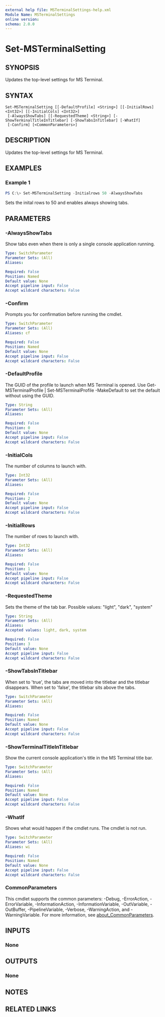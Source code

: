 ```yaml
---
external help file: MSTerminalSettings-help.xml
Module Name: MSTerminalSettings
online version:
schema: 2.0.0
---
```


# Set-MSTerminalSetting

## SYNOPSIS
Updates the top-level settings for MS Terminal.

## SYNTAX

```
Set-MSTerminalSetting [[-DefaultProfile] <String>] [[-InitialRows] <Int32>] [[-InitialCols] <Int32>]
 [-AlwaysShowTabs] [[-RequestedTheme] <String>] [-ShowTerminalTitleInTitlebar] [-ShowTabsInTitlebar] [-WhatIf]
 [-Confirm] [<CommonParameters>]
```

## DESCRIPTION
Updates the top-level settings for MS Terminal.

## EXAMPLES

### Example 1
```powershell
PS C:\> Set-MSTerminalSetting -Initialrows 50 -AlwaysShowTabs
```

Sets the inital rows to 50 and enables always showing tabs.

## PARAMETERS

### -AlwaysShowTabs
Show tabs even when there is only a single console application running.

```yaml
Type: SwitchParameter
Parameter Sets: (All)
Aliases:

Required: False
Position: Named
Default value: None
Accept pipeline input: False
Accept wildcard characters: False
```

### -Confirm
Prompts you for confirmation before running the cmdlet.

```yaml
Type: SwitchParameter
Parameter Sets: (All)
Aliases: cf

Required: False
Position: Named
Default value: None
Accept pipeline input: False
Accept wildcard characters: False
```

### -DefaultProfile
The GUID of the profile to launch when MS Terminal is opened.  Use Get-MSTerminalProfile | Set-MSTerminalProfile -MakeDefault to set the default without using the GUID.

```yaml
Type: String
Parameter Sets: (All)
Aliases:

Required: False
Position: 0
Default value: None
Accept pipeline input: False
Accept wildcard characters: False
```

### -InitialCols
The number of columns to launch with.

```yaml
Type: Int32
Parameter Sets: (All)
Aliases:

Required: False
Position: 2
Default value: None
Accept pipeline input: False
Accept wildcard characters: False
```

### -InitialRows
The number of rows to launch with.

```yaml
Type: Int32
Parameter Sets: (All)
Aliases:

Required: False
Position: 1
Default value: None
Accept pipeline input: False
Accept wildcard characters: False
```

### -RequestedTheme
Sets the theme of the tab bar. Possible values: "light", "dark", "system"

```yaml
Type: String
Parameter Sets: (All)
Aliases:
Accepted values: light, dark, system

Required: False
Position: 3
Default value: None
Accept pipeline input: False
Accept wildcard characters: False
```

### -ShowTabsInTitlebar
When set to 'true', the tabs are moved into the titlebar and the titlebar disappears. When set to 'false', the titlebar sits above the tabs.

```yaml
Type: SwitchParameter
Parameter Sets: (All)
Aliases:

Required: False
Position: Named
Default value: None
Accept pipeline input: False
Accept wildcard characters: False
```

### -ShowTerminalTitleInTitlebar
Show the current console application's title in the MS Terminal title bar.

```yaml
Type: SwitchParameter
Parameter Sets: (All)
Aliases:

Required: False
Position: Named
Default value: None
Accept pipeline input: False
Accept wildcard characters: False
```

### -WhatIf
Shows what would happen if the cmdlet runs.
The cmdlet is not run.

```yaml
Type: SwitchParameter
Parameter Sets: (All)
Aliases: wi

Required: False
Position: Named
Default value: None
Accept pipeline input: False
Accept wildcard characters: False
```

### CommonParameters
This cmdlet supports the common parameters: -Debug, -ErrorAction, -ErrorVariable, -InformationAction, -InformationVariable, -OutVariable, -OutBuffer, -PipelineVariable, -Verbose, -WarningAction, and -WarningVariable. For more information, see [about_CommonParameters](http://go.microsoft.com/fwlink/?LinkID=113216).

## INPUTS

### None

## OUTPUTS

### None

## NOTES

## RELATED LINKS
